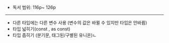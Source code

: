 - 독서 범위: 116p~ 126p

---

- 다른 타입에는 다른 변수 사용 (변수의 값은 바뀔 수 있지만 타입은 안바뀜)
- 타입 넓히기(const , as const)
- 타입 좁히기 (분기문, 태그된/구별된 유니온)ㄴ
